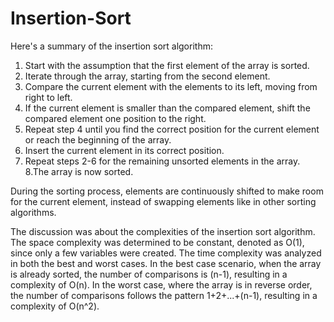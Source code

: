 # Insertion-Sort

Here's a summary of the insertion sort algorithm:

1. Start with the assumption that the first element of the array is sorted.
2. Iterate through the array, starting from the second element.
3. Compare the current element with the elements to its left, moving from right to left.
4. If the current element is smaller than the compared element, shift the compared element one position to the right.
5. Repeat step 4 until you find the correct position for the current element or reach the beginning of the array.
6. Insert the current element in its correct position.
7. Repeat steps 2-6 for the remaining unsorted elements in the array.
8.The array is now sorted.

During the sorting process, elements are continuously shifted to make room for the current element, instead of swapping elements like in other sorting algorithms.

The discussion was about the complexities of the insertion sort algorithm. The space complexity was determined to be constant, denoted as O(1), since only a few variables were created. The time complexity was analyzed in both the best and worst cases. In the best case scenario, when the array is already sorted, the number of comparisons is (n-1), resulting in a complexity of O(n). In the worst case, where the array is in reverse order, the number of comparisons follows the pattern 1+2+...+(n-1), resulting in a complexity of O(n^2).
